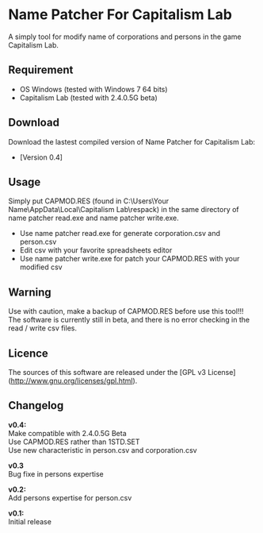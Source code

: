 Name Patcher For Capitalism Lab
===============================

A simply tool for modify name of corporations and persons in the game Capitalism Lab.

Requirement
-----------
- OS Windows (tested with Windows 7 64 bits)
- Capitalism Lab (tested with 2.4.0.5G beta)

Download
--------
Download the lastest compiled version of Name Patcher for Capitalism Lab:
- [Version 0.4] 

Usage
-----
Simply put CAPMOD.RES (found in C:\Users\Your Name\AppData\Local\Capitalism Lab\respack) in the same directory of name patcher read.exe and name patcher write.exe.
- Use name patcher read.exe for generate corporation.csv and person.csv
- Edit csv with your favorite spreadsheets editor
- Use name patcher write.exe for patch your CAPMOD.RES with your modified csv

Warning
-------
Use with caution, make a backup of CAPMOD.RES before use this tool!!! The software is currently still in beta, and there is no error checking in the read / write csv files.

Licence
-------
The sources of this software are released under the [GPL v3 License] (http://www.gnu.org/licenses/gpl.html).


Changelog
---------
**v0.4:**  
Make compatible with 2.4.0.5G Beta  
Use CAPMOD.RES rather than 1STD.SET  
Use new characteristic in person.csv and corporation.csv  

**v0.3**  
Bug fixe in persons expertise

**v0.2:**  
Add persons expertise for person.csv

**v0.1:**  
Initial release
